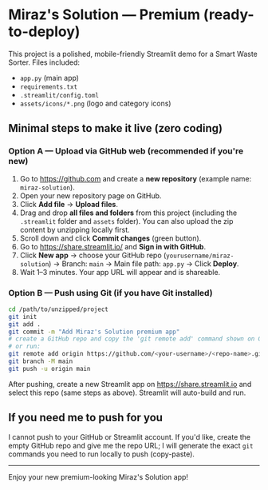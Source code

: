 # Miraz's Solution — Premium (ready-to-deploy)

This project is a polished, mobile-friendly Streamlit demo for a Smart Waste Sorter.
Files included:
- `app.py` (main app)
- `requirements.txt`
- `.streamlit/config.toml`
- `assets/icons/*.png` (logo and category icons)

## Minimal steps to make it live (zero coding)

### Option A — Upload via GitHub web (recommended if you're new)
1. Go to https://github.com and create a **new repository** (example name: `miraz-solution`).
2. Open your new repository page on GitHub.
3. Click **Add file** → **Upload files**.
4. Drag and drop **all files and folders** from this project (including the `.streamlit` folder and `assets` folder). You can also upload the zip content by unzipping locally first.
5. Scroll down and click **Commit changes** (green button).
6. Go to https://share.streamlit.io/ and **Sign in with GitHub**.
7. Click **New app** → choose your GitHub repo (`yourusername/miraz-solution`) → Branch: `main` → Main file path: `app.py` → Click **Deploy**.
8. Wait 1–3 minutes. Your app URL will appear and is shareable.

### Option B — Push using Git (if you have Git installed)
```bash
cd /path/to/unzipped/project
git init
git add .
git commit -m "Add Miraz's Solution premium app"
# create a GitHub repo and copy the 'git remote add' command shown on GitHub,
# or run:
git remote add origin https://github.com/<your-username>/<repo-name>.git
git branch -M main
git push -u origin main
```

After pushing, create a new Streamlit app on https://share.streamlit.io and select this repo (same steps as above). Streamlit will auto-build and run.

## If you need me to push for you
I cannot push to your GitHub or Streamlit account. If you'd like, create the empty GitHub repo and give me the repo URL; I will generate the exact `git` commands you need to run locally to push (copy-paste).

---
Enjoy your new premium-looking Miraz's Solution app!